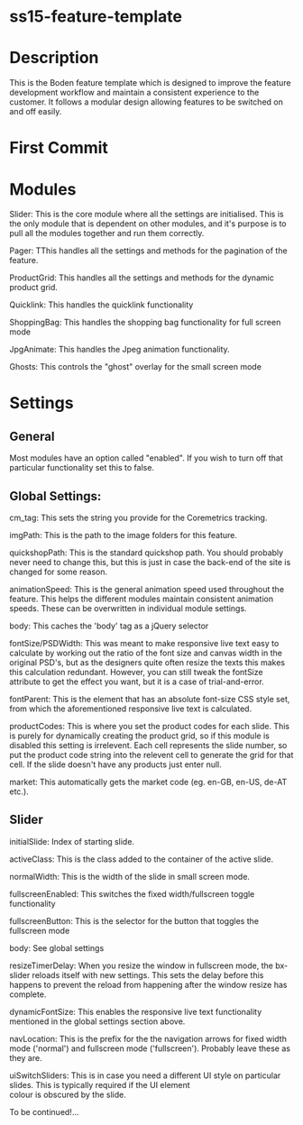 ss15-feature-template
=====================

Description
===========
This is the Boden feature template which is designed to improve the feature development workflow and maintain a 
consistent experience to the customer. It follows a modular design allowing features to be switched on and off easily.

First Commit
============
Modules
=======
  Slider:
    This is the core module where all the settings are initialised. This is the only module that is dependent on other
    modules, and it's purpose is to pull all the modules together and run them correctly.
  
  Pager:
    TThis handles all the settings and methods for the pagination of the feature.
    
  ProductGrid:
    This handles all the settings and methods for the dynamic product grid.
    
  Quicklink:
    This handles the quicklink functionality
    
  ShoppingBag:
    This handles the shopping bag functionality for full screen mode
    
  JpgAnimate:
    This handles the Jpeg animation functionality.
    
  Ghosts:
    This controls the "ghost" overlay for the small screen mode
  
  
Settings
========
  General
  -------
  Most modules have an option called "enabled". If you wish to turn off that particular functionality set this to 
  false.
    
  Global Settings:
  ----------------
  cm_tag:
    This sets the string you provide for the Coremetrics tracking.
    
  imgPath:
    This is the path to the image folders for this feature.
    
  quickshopPath:
    This is the standard quickshop path. You should probably never need to change this, but this is just in case the 
    back-end of the site is changed for some reason.
    
  animationSpeed:
    This is the general animation speed used throughout the feature. This helps the different modules maintain
    consistent animation speeds. These can be overwritten in individual module settings.
    
  body:
    This caches the 'body' tag as a jQuery selector
    
  fontSize/PSDWidth:
    This was meant to make responsive live text easy to calculate by working out the ratio of the font size and canvas
    width in the original PSD's, but as the designers quite often resize the texts this makes this calculation
    redundant. However, you can still tweak the fontSize attribute to get the effect you want, but it is a case of
    trial-and-error.
    
  fontParent:
    This is the element that has an absolute font-size CSS style set, from which the aforementioned responsive live
    text is calculated.
    
  productCodes:
    This is where you set the product codes for each slide. This is purely for dynamically creating the product grid, 
    so if this module is disabled this setting is irrelevent. Each cell represents the slide number, so put the 
    product code string into the relevent cell to generate the grid for that cell. If the slide doesn't have any 
    products just enter null.
    
  market:
    This automatically gets the market code (eg. en-GB, en-US, de-AT etc.).
    
  
  Slider
  ------
  initialSlide:
    Index of starting slide.
    
  activeClass:
    This is the class added to the container of the active slide.
    
  normalWidth:
    This is the width of the slide in small screen mode.
    
  fullscreenEnabled:
    This switches the fixed width/fullscreen toggle functionality
    
  fullscreenButton:
    This is the selector for the button that toggles the fullscreen mode
    
  body:
    See global settings
    
  resizeTimerDelay:
    When you resize the window in fullscreen mode, the bx-slider reloads itself with new settings. This sets the delay
    before this happens to prevent the reload from happening after the window resize has complete.
    
  dynamicFontSize:
    This enables the responsive live text functionality mentioned in the global settings section above.
    
  navLocation:
    This is the prefix for the the navigation arrows for fixed width mode ('normal') and fullscreen mode 
    ('fullscreen'). Probably leave these as they are.
    
  uiSwitchSliders:
    This is in case you need a different UI style on particular slides. This is typically required if the UI element  
    colour is obscured by the slide.
    
To be continued!...
